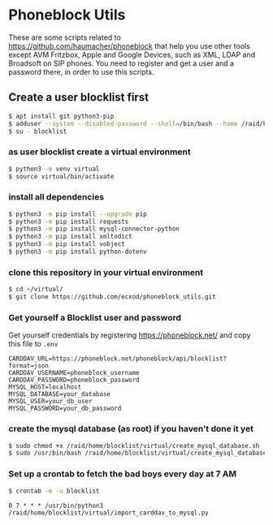 # Phoneblock Utils

These are some scripts related to https://github.com/haumacher/phoneblock that help you use other tools except AVM Fritzbox, Apple and Google Devices, such as XML, LDAP and Broadsoft on SIP phones. 
You need to register and get a user and a password there, in order to use this scripts.

## Create a user blocklist first

```bash
$ apt install git python3-pip
$ adduser --system --disabled-password --shell=/bin/bash --home /raid/home/blocklist --group blocklist
$ su - blocklist
```
### as user blocklist create a virtual environment

```bash 
$ python3 -m venv virtual
$ source virtual/bin/activate
```

### install all dependencies

```bash
$ python3 -m pip install --upgrade pip
$ python3 -m pip install requests
$ python3 -m pip install mysql-connector-python
$ python3 -m pip install xmltodict
$ python3 -m pip install vobject
$ python3 -m pip install python-dotenv
```
### clone this repository in your virtual environment

```bash
$ cd ~/virtual/
$ git clone https://github.com/ecxod/phoneblock_utils.git
```

### Get yourself a Blocklist user and password

Get yourself credentials by registering https://phoneblock.net/ and copy this file to `.env`

```env
CARDDAV_URL=https://phoneblock.net/phoneblock/api/blocklist?format=json
CARDDAV_USERNAME=phoneblock_username
CARDDAV_PASSWORD=phoneblock_password
MYSQL_HOST=localhost
MYSQL_DATABASE=your_database
MYSQL_USER=your_db_user
MYSQL_PASSWORD=your_db_password
```

### create the mysql database (as root) if you haven't done it yet

```bash
$ sudo chmod +x /raid/home/blocklist/virtual/create_mysql_database.sh
$ sudo /usr/bin/bash /raid/home/blocklist/virtual/create_mysql_database.sh
```

### Set up a crontab to fetch the bad boys every day at 7 AM

```bash
$ crontab -e -u blocklist
```

```cron
0 7 * * * /usr/bin/python3 /raid/home/blocklist/virtual/import_carddav_to_mysql.py
```